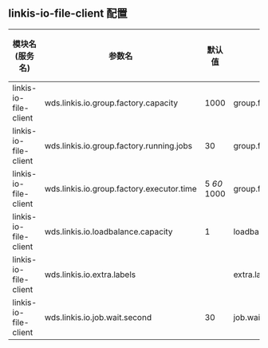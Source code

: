 ## linkis-io-file-client 配置

| 模块名(服务名) | 参数名 | 默认值 | 描述 | 是否引用|
| -------- | -------- | ----- |----- |  -----   |
|linkis-io-file-client|wds.linkis.io.group.factory.capacity |1000|group.factory.capacity|
|linkis-io-file-client|wds.linkis.io.group.factory.running.jobs|30 |group.factory.running.jobs|
|linkis-io-file-client|wds.linkis.io.group.factory.executor.time|5 *60* 1000|group.factory.executor.time|
|linkis-io-file-client|wds.linkis.io.loadbalance.capacity| 1 |loadbalance.capacity|
|linkis-io-file-client|wds.linkis.io.extra.labels|  |extra.labels|
|linkis-io-file-client|wds.linkis.io.job.wait.second| 30 | job.wait.second |
